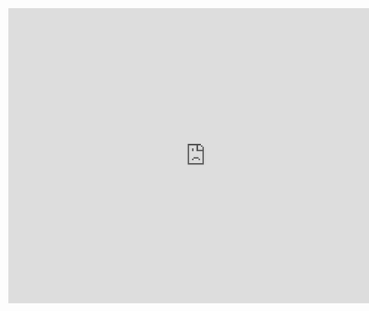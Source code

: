 <iframe scrolling="no" title="" src="https://www.geogebra.org/material/iframe/id/Bdccfnpr/width/874/height/660/border/888888/smb/false/stb/false/stbh/false/ai/false/asb/false/sri/false/rc/false/ld/false/sdz/false/ctl/false" width="800px" height="600px" style="border:0px;"> </iframe>
